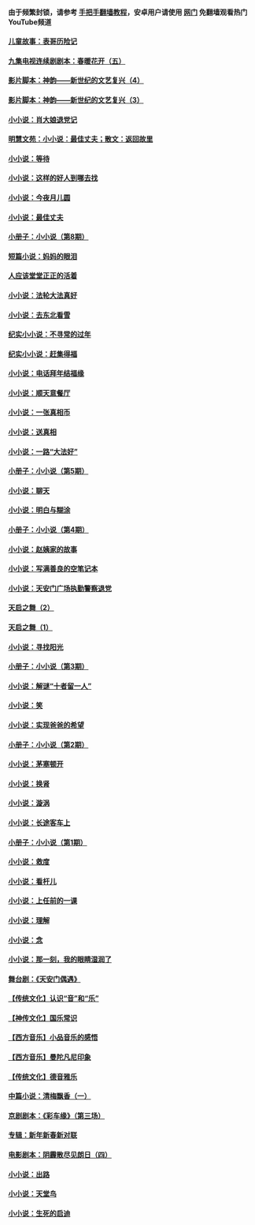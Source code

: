 #### 由于频繁封锁，请参考 [手把手翻墙教程](https://github.com/gfw-breaker/guides/wiki/)，安卓用户请使用 [网门](https://github.com/gfw-breaker/nogfw/blob/master/dl.md?t=06030101) 免翻墙观看热门YouTube频道 

#### [儿童故事：表哥历险记](../pages/328/383535.md?t=06030101) 

#### [九集电视连续剧剧本：春暖花开（五）](../pages/328/275919.md?t=06030101) 

#### [影片脚本：神韵——新世纪的文艺复兴（4）](../pages/328/266089.md?t=06030101) 

#### [影片脚本：神韵——新世纪的文艺复兴（3）](../pages/328/266087.md?t=06030101) 

#### [小小说：肖大娘退党记](../pages/328/239807.md?t=06030101) 

#### [明慧文苑：小小说：最佳丈夫；散文：返回故里](../pages/328/3439.md?t=06030101) 

#### [小小说：等待](../pages/328/223927.md?t=06030101) 

#### [小小说：这样的好人到哪去找](../pages/328/209396.md?t=06030101) 

#### [小小说：今夜月儿圆](../pages/328/193588.md?t=06030101) 

#### [小小说：最佳丈夫](../pages/328/190938.md?t=06030101) 

#### [小册子：小小说（第8期）](../pages/328/188202.md?t=06030101) 

#### [短篇小说：妈妈的眼泪](../pages/328/187712.md?t=06030101) 

#### [人应该堂堂正正的活着](../pages/328/182430.md?t=06030101) 

#### [小小说：法轮大法真好](../pages/328/174669.md?t=06030101) 

#### [小小说：去东北看雪](../pages/328/173882.md?t=06030101) 

#### [纪实小小说：不寻常的过年](../pages/328/173187.md?t=06030101) 

#### [纪实小小说：赶集得福](../pages/328/172652.md?t=06030101) 

#### [小小说：电话拜年结福缘](../pages/328/172533.md?t=06030101) 

#### [小小说：顺天意餐厅](../pages/328/170182.md?t=06030101) 

#### [小小说：一张真相币](../pages/328/169410.md?t=06030101) 

#### [小小说：送真相](../pages/328/166713.md?t=06030101) 

#### [小小说：一路“大法好”](../pages/328/162016.md?t=06030101) 

#### [小册子：小小说（第5期）](../pages/328/161131.md?t=06030101) 

#### [小小说：聊天](../pages/328/159640.md?t=06030101) 

#### [小小说：明白与糊涂](../pages/328/158101.md?t=06030101) 

#### [小册子：小小说（第4期）](../pages/328/158006.md?t=06030101) 

#### [小小说：赵姨家的故事](../pages/328/157843.md?t=06030101) 

#### [小小说：写满善良的空笔记本](../pages/328/157382.md?t=06030101) 

#### [小小说：天安门广场执勤警察退党](../pages/328/156982.md?t=06030101) 

#### [天启之舞（2）](../pages/328/153440.md?t=06030101) 

#### [天启之舞（1）](../pages/328/153439.md?t=06030101) 

#### [小小说：寻找阳光](../pages/328/153065.md?t=06030101) 

#### [小册子：小小说（第3期）](../pages/328/151715.md?t=06030101) 

#### [小小说：解谜“十者留一人”](../pages/328/148967.md?t=06030101) 

#### [小小说：笑](../pages/328/148905.md?t=06030101) 

#### [小小说：实现爸爸的希望](../pages/328/148096.md?t=06030101) 

#### [小册子：小小说（第2期）](../pages/328/147214.md?t=06030101) 

#### [小小说：茅塞顿开](../pages/328/147030.md?t=06030101) 

#### [小小说：换肾](../pages/328/146770.md?t=06030101) 

#### [小小说：漩涡](../pages/328/146683.md?t=06030101) 

#### [小小说：长途客车上](../pages/328/145076.md?t=06030101) 

#### [小册子：小小说（第1期）](../pages/328/143963.md?t=06030101) 

#### [小小说：救度](../pages/328/143927.md?t=06030101) 

#### [小小说：看杆儿](../pages/328/142137.md?t=06030101) 

#### [小小说：上任前的一课](../pages/328/140808.md?t=06030101) 

#### [小小说：理解](../pages/328/140476.md?t=06030101) 

#### [小小说：念](../pages/328/139513.md?t=06030101) 

#### [小小说：那一刻，我的眼睛湿润了](../pages/328/138476.md?t=06030101) 

#### [舞台剧：《天安门偶遇》](../pages/328/117155.md?t=06030101) 

#### [【传统文化】认识“音”和“乐”](../pages/328/108667.md?t=06030101) 

#### [【神传文化】国乐常识](../pages/328/104225.md?t=06030101) 

#### [【西方音乐】小品音乐的感悟](../pages/328/102924.md?t=06030101) 

#### [【西方音乐】曼陀凡尼印象](../pages/328/102922.md?t=06030101) 

#### [【传统文化】德音雅乐](../pages/328/102923.md?t=06030101) 

#### [中篇小说：清梅飘香（一）](../pages/328/101058.md?t=06030101) 

#### [京剧剧本：《彩车缘》（第三场）](../pages/328/96434.md?t=06030101) 

#### [专辑：新年新春新对联](../pages/328/94991.md?t=06030101) 

#### [电影剧本：阴霾散尽见朗日（四）](../pages/328/87081.md?t=06030101) 

#### [小小说：出路](../pages/328/84848.md?t=06030101) 

#### [小小说：天堂鸟](../pages/328/83084.md?t=06030101) 

#### [小小说：生死的启迪](../pages/328/70977.md?t=06030101) 

